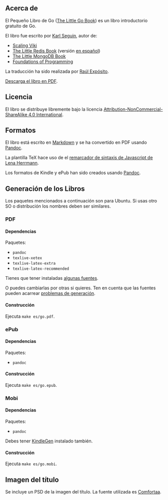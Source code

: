 ## Acerca de ##

El Pequeño Libro de Go ([The Little Go Book](http://openmymind.net/The-Little-Go-Book/)) es un libro introductorio gratuito de Go.

El libro fue escrito por [Karl Seguin](http://openmymind.net), autor de:

* [Scaling Viki](http://openmymind.net/scaling-viki/)
* [The Little Redis Book](http://openmymind.net/2012/1/23/The-Little-Redis-Book/) (versión [en español](https://github.com/raulexposito/the-little-redis-book)) 
* [The Little MongoDB Book](http://openmymind.net/2011/3/28/The-Little-MongoDB-Book/)
* [Foundations of Programming](http://openmymind.net/FoundationsOfProgramming.pdf)

La traducción ha sido realizada por [Raúl Expósito](http://raulexposito.com/).

[Descarga el libro en PDF](https://github.com/raulexposito/the-little-go-book/raw/master/es/go.pdf).

## Licencia ##
El libro se distribuye libremente bajo la licencia [Attribution-NonCommercial-ShareAlike 4.0 International](<http://creativecommons.org/licenses/by-nc-sa/4.0/>).

## Formatos ##
El libro está escrito en [Markdown](http://daringfireball.net/projects/markdown/) y se ha convertido en PDF usando [Pandoc](http://johnmacfarlane.net/pandoc/).

La plantilla TeX hace uso de el [remarcador de sintaxis de Javascript de Lena Herrmann](http://lenaherrmann.net/2010/05/20/javascript-syntax-highlighting-in-the-latex-listings-package).

Los formatos de Kindle y ePub han sido creados usando [Pandoc](http://johnmacfarlane.net/pandoc/).

## Generación de los Libros ##
Los paquetes mencionados a continuación son para Ubuntu. Si usas otro SO o distribución los nombres deben ser similares.

### PDF

#### Dependencias

Paquetes:

* `pandoc`
* `texlive-xetex`
* `texlive-latex-extra`
* `texlive-latex-recommended`

Tienes que tener instaladas [algunas fuentes](https://github.com/karlseguin/the-little-redis-book/blob/master/common/pdf-template.tex#L11).

O puedes cambiarlas por otras si quieres. Ten en cuenta que las fuentes pueden acarrear [problemas de generación](https://github.com/karlseguin/the-little-redis-book/issues/26).

#### Construcción

Ejecuta `make es/go.pdf`.

### ePub

#### Dependencias

Paquetes:

* `pandoc`

#### Construcción

Ejecuta `make es/go.epub`.

### Mobi

#### Dependencias

Paquetes:

* `pandoc`

Debes tener [KindleGen](http://www.amazon.com/gp/feature.html?ie=UTF8&docId=1000765211) instalado también.

#### Construcción

Ejecuta `make es/go.mobi`.

## Imagen del título ##

Se incluye un PSD de la imagen del título. La fuente utilizada es [Comfortaa](http://www.dafont.com/comfortaa.font).
